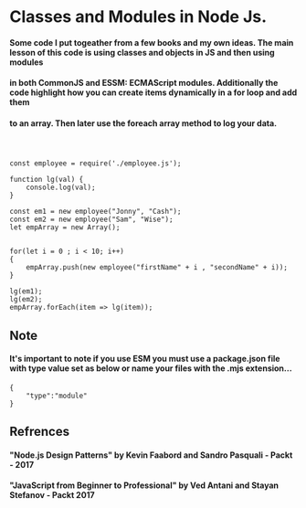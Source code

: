 # Classes and Modules in Node Js.

#### Some code I put togeather from a few books and my own ideas. The main lesson of this code is using classes and objects in JS and then using modules
#### in both CommonJS and ESSM: ECMAScript modules. Additionally the code highlight how you can create items dynamically in a for loop and add them 
#### to an array. Then later use the foreach array method to log your data.
####  <br>

```
const employee = require('./employee.js');

function lg(val) {
    console.log(val);
}

const em1 = new employee("Jonny", "Cash");
const em2 = new employee("Sam", "Wise"); 
let empArray = new Array();


for(let i = 0 ; i < 10; i++)
{
    empArray.push(new employee("firstName" + i , "secondName" + i));    
}

lg(em1);
lg(em2);
empArray.forEach(item => lg(item));

```

## Note
#### It's important to note if you use ESM you must use a package.json file with type value set as below or name your files with the .mjs extension...
```
{
    "type":"module"
}
```


## Refrences
#### "Node.js Design Patterns" by Kevin Faabord and Sandro Pasquali - Packt - 2017
#### "JavaScript from Beginner to Professional" by Ved Antani and Stayan Stefanov - Packt 2017  

